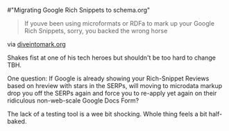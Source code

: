#"Migrating Google Rich Snippets to schema.org"


 <div class="posterous_bookmarklet_entry">
 <blockquote class="posterous_short_quote">If youve been using microformats or RDFa to mark up your Google Rich Snippets, sorry, you backed the wrong horse</blockquote>

<div class="posterous_quote_citation">via <a href="http://diveintomark.org/archives/2011/06/02/schema-org">diveintomark.org</a></div>
 <p>Shakes fist at one of his tech heroes but shouldn't be too hard to change TBH. 
</p><p>One question: If Google is already showing your Rich-Snippet Reviews based on hreview with stars in the SERPs, will moving to microdata markup drop you off the SERPs again and force you to re-apply yet again on their ridiculous non-web-scale Google Docs Form?
</p><p>The lack of a testing tool is a wee bit shocking. Whole thing feels a bit half-baked.</p></div>
 